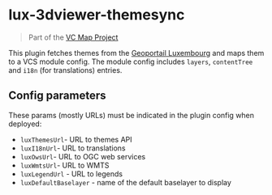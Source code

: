# lux-3dviewer-themesync

> Part of the [VC Map Project](https://github.com/virtualcitySYSTEMS/map-ui)

This plugin fetches themes from the [Geoportail Luxembourg](https://map.geoportail.lu/) and maps them to a VCS module config. The module config includes `layers`, `contentTree` and `i18n` (for translations) entries.

## Config parameters

These params (mostly URLs) must be indicated in the plugin config when deployed:

- `luxThemesUrl`- URL to themes API
- `luxI18nUrl`- URL to translations
- `luxOwsUrl`- URL to OGC web services
- `luxWmtsUrl`- URL to WMTS
- `luxLegendUrl` - URL to legends
- `luxDefaultBaselayer` - name of the default baselayer to display
